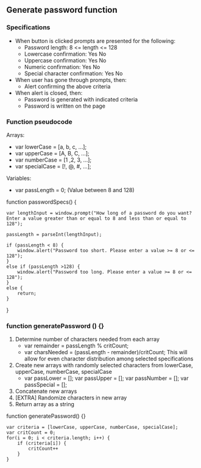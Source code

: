 ## Generate password function

### Specifications
- When button is clicked prompts are presented for the following:
    - Password length: 8 <= length <= 128
    - Lowercase confirmation: Yes No
    - Uppercase confirmation: Yes No
    - Numeric confirmation: Yes No
    - Special character confirmation: Yes No
- When user has gone through prompts, then:
    - Alert confirming the above criteria
- When alert is closed, then:
    - Password is generated with indicated criteria
    - Password is written on the page

### Function pseudocode
Arrays:
- var lowerCase = [a, b, c, ...];
- var upperCase = [A, B, C, ...];
- var numberCase = [1 ,2, 3, ...];
- var specialCase = [!, @, #, ...];

Variables:
- var passLength = 0; (Value between 8 and 128)

function passwordSpecs() {

    var lengthInput = window.prompt("How long of a password do you want? Enter a value greater than or equal to 8 and less than or equal to 128");

    passLength = parseInt(lengthInput);
    
    if (passLength < 8) {
        window.alert("Password too short. Please enter a value >= 8 or <= 128");
    }
    else if (passLength >128) {
        window.alert("Password too long. Please enter a value >= 8 or <= 128");
    }
    else {
        return;
    }
}

### function generatePassword () {}
1. Determine number of characters needed from each array
    - var remainder = passLength % critCount;
    - var charsNeeded = (passLength - remainder)/critCount; This will allow for even character distribution among selected specifications
2. Create new arrays with randomly selected characters from lowerCase, upperCase, numberCase, specialCase
    - var passLower = []; var passUpper = []; var passNumber = []; var passSpecial = [];
3. Concatenate new arrays
4. [EXTRA] Randomize characters in new array
5. Return array as a string


function generatePassword() {}

    var criteria = [lowerCase, upperCase, numberCase, specialCase];
    var critCount = 0;
    for(i = 0; i < criteria.length; i++) {
        if (criteria[i]) {
            critCount++
        }
    }